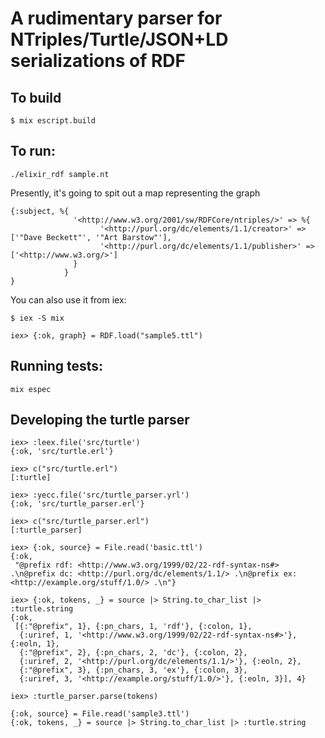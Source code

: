 # A rudimentary parser for NTriples/Turtle/JSON+LD serializations of RDF

## To build

```
$ mix escript.build
```

## To run:

```
./elixir_rdf sample.nt
```

Presently, it's going to spit out a map representing the graph

```
{:subject, %{
              '<http://www.w3.org/2001/sw/RDFCore/ntriples/>' => %{
                    '<http://purl.org/dc/elements/1.1/creator>' => ['"Dave Beckett"', '"Art Barstow"'],
                    '<http://purl.org/dc/elements/1.1/publisher>' => ['<http://www.w3.org/>']
              }
            }
}
```

You can also use it from iex:

```
$ iex -S mix
```

```
iex> {:ok, graph} = RDF.load("sample5.ttl")
```

## Running tests:

```
mix espec
```

## Developing the turtle parser

```
iex> :leex.file('src/turtle')
{:ok, 'src/turtle.erl'}

iex> c("src/turtle.erl")
[:turtle]

iex> :yecc.file('src/turtle_parser.yrl')
{:ok, 'src/turtle_parser.erl'}

iex> c("src/turtle_parser.erl")
[:turtle_parser]

iex> {:ok, source} = File.read('basic.ttl')
{:ok,
 "@prefix rdf: <http://www.w3.org/1999/02/22-rdf-syntax-ns#> .\n@prefix dc: <http://purl.org/dc/elements/1.1/> .\n@prefix ex: <http://example.org/stuff/1.0/> .\n"}

iex> {:ok, tokens, _} = source |> String.to_char_list |> :turtle.string
{:ok,
 [{:"@prefix", 1}, {:pn_chars, 1, 'rdf'}, {:colon, 1},
  {:uriref, 1, '<http://www.w3.org/1999/02/22-rdf-syntax-ns#>'}, {:eoln, 1},
  {:"@prefix", 2}, {:pn_chars, 2, 'dc'}, {:colon, 2},
  {:uriref, 2, '<http://purl.org/dc/elements/1.1/>'}, {:eoln, 2},
  {:"@prefix", 3}, {:pn_chars, 3, 'ex'}, {:colon, 3},
  {:uriref, 3, '<http://example.org/stuff/1.0/>'}, {:eoln, 3}], 4}

iex> :turtle_parser.parse(tokens)
```

```
{:ok, source} = File.read('sample3.ttl')
{:ok, tokens, _} = source |> String.to_char_list |> :turtle.string
```
